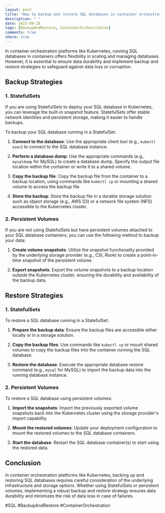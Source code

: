 ```yaml
---
layout: post
title: "How to backup and restore SQL databases in container orchestration platforms (e.g. Kubernetes)"
description: " "
date: 2023-09-20
tags: [BackupAndRestore, ContainerOrchestration]
comments: true
share: true
---
```


In container orchestration platforms like Kubernetes, running SQL databases in containers offers flexibility in scaling and managing databases. However, it is essential to ensure data durability and implement backup and restore strategies to safeguard against data loss or corruption.

## Backup Strategies

### 1. StatefulSets

If you are using StatefulSets to deploy your SQL database in Kubernetes, you can leverage the built-in snapshot feature. StatefulSets offer stable network identities and persistent storage, making it easier to handle backups.

To backup your SQL database running in a StatefulSet:

1. **Connect to the database**: Use the appropriate client tool (e.g., `kubectl exec`) to connect to the SQL database instance.

2. **Perform a database dump**: Use the appropriate commands (e.g., `mysqldump` for MySQL) to create a database dump. Specify the output file location within the container or write it to a shared volume.

3. **Copy the backup file**: Copy the backup file from the container to a backup location, using commands like `kubectl cp` or mounting a shared volume to access the backup file.

4. **Store the backup**: Store the backup file in a durable storage solution such as object storage (e.g., AWS S3) or a network file system (NFS) accessible to the Kubernetes cluster.

### 2. Persistent Volumes

If you are not using StatefulSets but have persistent volumes attached to your SQL database containers, you can use the following method to backup your data:

1. **Create volume snapshots**: Utilize the snapshot functionality provided by the underlying storage provider (e.g., CSI, Rook) to create a point-in-time snapshot of the persistent volume.

2. **Export snapshots**: Export the volume snapshots to a backup location outside the Kubernetes cluster, ensuring the durability and availability of the backup data.

## Restore Strategies

### 1. StatefulSets

To restore a SQL database running in a StatefulSet:

1. **Prepare the backup data**: Ensure the backup files are accessible either locally or in a storage solution.

2. **Copy the backup files**: Use commands like `kubectl cp` or mount shared volumes to copy the backup files into the container running the SQL database.

3. **Restore the database**: Execute the appropriate database restore command (e.g., `mysql` for MySQL) to import the backup data into the running database instance.

### 2. Persistent Volumes

To restore a SQL database using persistent volumes:

1. **Import the snapshots**: Import the previously exported volume snapshots back into the Kubernetes cluster using the storage provider's import capability.

2. **Mount the restored volumes**: Update your deployment configuration to mount the restored volumes to the SQL database containers.

3. **Start the database**: Restart the SQL database container(s) to start using the restored data.

## Conclusion

In container orchestration platforms like Kubernetes, backing up and restoring SQL databases requires careful consideration of the underlying infrastructure and storage options. Whether using StatefulSets or persistent volumes, implementing a robust backup and restore strategy ensures data durability and minimizes the risk of data loss in case of failures.

#SQL #BackupAndRestore #ContainerOrchestration